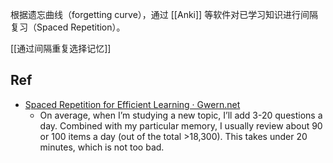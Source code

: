 根据遗忘曲线（forgetting curve），通过 [[Anki]] 等软件对已学习知识进行间隔复习（Spaced Repetition）。


[[通过间隔重复选择记忆]]

## Ref
- [Spaced Repetition for Efficient Learning · Gwern.net](https://www.gwern.net/Spaced-repetition)
	- On average, when I’m studying a new topic, I’ll add 3-20 questions a day. Combined with my particular memory, I usually review about 90 or 100 items a day (out of the total >18,300). This takes under 20 minutes, which is not too bad.